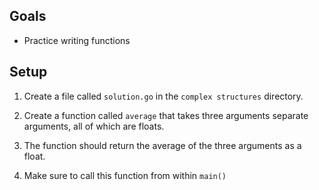 ## Goals

- Practice writing functions

## Setup

1. Create a file called `solution.go` in the `complex structures` directory.

2. Create a function called `average` that takes three arguments separate arguments, all of which are floats.

3. The function should return the average of the three arguments as a float.

4. Make sure to call this function from within `main()`